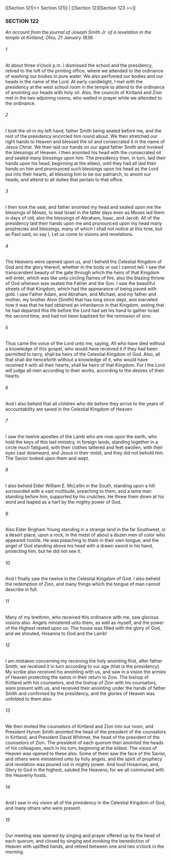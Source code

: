 [[Section 121|<< Section 121]]  |  [[Section 123|Section 123 >>]]

### SECTION 122

*An account from the journal of Joseph Smith Jr. of a revelation in the temple at Kirtland, Ohio, 21 January 1836.*

###### 1
At about three o’clock p.m. I dismissed the school and the presidency, retired to the loft of the printing office, where we attended to the ordinance of washing our bodies in pure water. We also perfumed our bodies and our heads in the name of the Lord. At early candlelight, I met with the presidency at the west school room in the temple to attend to the ordinance of anointing our heads with holy oil. Also, the councils of Kirtland and Zion met in the two adjoining rooms, who waited in prayer while we attended to the ordinance.

###### 2
I took the oil in my left hand, father Smith being seated before me, and the rest of the presidency encircled him round about. We then stretched our right hands to Heaven and blessed the oil and consecrated it in the name of Jesus Christ. We then laid our hands on our aged father Smith and invoked the blessings of Heaven. I then anointed his head with the consecrated oil and sealed many blessings upon him. The presidency then, in turn, laid their hands upon his head, beginning at the eldest, until they had all laid their hands on him and pronounced such blessings upon his head as the Lord put into their hearts, all blessing him to be our patriarch, to anoint our heads, and attend to all duties that pertain to that office.

###### 3
I then took the seat, and father anointed my head and sealed upon me the blessings of Moses, to lead Israel in the latter days even as Moses led them in days of old; also the blessings of Abraham, Isaac, and Jacob. All of the presidency laid their hands upon me and pronounced upon my head many prophecies and blessings, many of which I shall not notice at this time, but as Paul said, so say I, Let us come to visions and revelations.

###### 4
The Heavens were opened upon us, and I beheld the Celestial Kingdom of God and the glory thereof, whether in the body or out I cannot tell. I saw the transcendent beauty of the gate through which the heirs of that Kingdom will enter, which was like unto circling flames of fire, also the blazing throne of God whereon was seated the Father and the Son. I saw the beautiful streets of that Kingdom, which had the appearance of being paved with gold. I saw Father Adam, and Abraham, and Michael, and my father and mother, my brother Alvin [Smith] that has long since slept, and marveled how it was that he had obtained an inheritance in that Kingdom, seeing that he had departed this life before the Lord had set his hand to gather Israel the second time, and had not been baptized for the remission of sins.

###### 5
Thus came the voice of the Lord unto me, saying, All who have died without a knowledge of this gospel, who would have received it if they had been permitted to tarry, shall be heirs of the Celestial Kingdom of God. Also, all that shall die henceforth without a knowledge of it, who would have received it with all their hearts, shall be heirs of that Kingdom. For I the Lord will judge all men according to their works, according to the desires of their hearts.

###### 6
And I also beheld that all children who die before they arrive to the years of accountability are saved in the Celestial Kingdom of Heaven.

###### 7
I saw the twelve apostles of the Lamb who are now upon the earth, who hold the keys of this last ministry, in foreign lands, standing together in a circle much fatigued, with their clothes tattered and feet swollen, with their eyes cast downward, and Jesus in their midst, and they did not behold him. The Savior looked upon them and wept.

###### 8
I also beheld Elder William E. McLellin in the South, standing upon a hill surrounded with a vast multitude, preaching to them, and a lame man standing before him, supported by his crutches. He threw them down at his word and leaped as a hart by the mighty power of God.

###### 9
Also Elder Brigham Young standing in a strange land in the far Southwest, in a desert place, upon a rock, in the midst of about a dozen men of color who appeared hostile. He was preaching to them in their own tongue, and the angel of God standing above his head with a drawn sword in his hand, protecting him, but he did not see it.

###### 10
And I finally saw the twelve in the Celestial Kingdom of God. I also beheld the redemption of Zion, and many things which the tongue of man cannot describe in full.

###### 11
Many of my brethren, who received this ordinance with me, saw glorious visions also. Angels ministered unto them, as well as myself, and the power of the Highest rested upon us. The house was filled with the glory of God, and we shouted, Hosanna to God and the Lamb!

###### 12
I am mistaken concerning my receiving the holy anointing first, after father Smith; we received it in turn according to our age (that is the presidency). My scribe also received his anointing with us, and saw in a vision the armies of Heaven protecting the saints in their return to Zion. The bishop of Kirtland with his counselors, and the bishop of Zion with his counselors, were present with us, and received their anointing under the hands of father Smith and confirmed by the presidency, and the glories of Heaven was unfolded to them also.

###### 13
We then invited the counselors of Kirtland and Zion into our room, and President Hyrum Smith anointed the head of the president of the counselors in Kirtland, and President David Whitmer, the head of the president of the counselors of Zion. The president of each quorum then anointed the heads of his colleagues, each in his turn, beginning at the eldest. The vision of Heaven was opened to these also. Some of them saw the face of the Savior, and others were ministered unto by holy angels, and the spirit of prophecy and revelation was poured out in mighty power. And loud Hosannas, and, Glory to God in the highest, saluted the Heavens; for we all communed with the Heavenly hosts.

###### 14
And I saw in my vision all of the presidency in the Celestial Kingdom of God, and many others who were present.

###### 15
Our meeting was opened by singing and prayer offered up by the head of each quorum, and closed by singing and invoking the benediction of Heaven with uplifted hands, and retired between one and two o’clock in the morning.